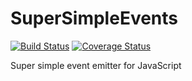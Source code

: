 SuperSimpleEvents
=================

[![Build Status](https://travis-ci.org/oliverroick/SuperSimpleEvents.svg?branch=master)](https://travis-ci.org/oliverroick/SuperSimpleEvents) [![Coverage Status](https://coveralls.io/repos/oliverroick/SuperSimpleEvents/badge.png)](https://coveralls.io/r/oliverroick/SuperSimpleEvents)

Super simple event emitter for JavaScript
